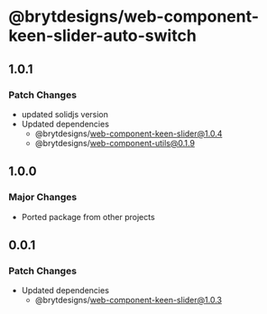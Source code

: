 # @brytdesigns/web-component-keen-slider-auto-switch

## 1.0.1

### Patch Changes

- updated solidjs version
- Updated dependencies
  - @brytdesigns/web-component-keen-slider@1.0.4
  - @brytdesigns/web-component-utils@0.1.9

## 1.0.0

### Major Changes

- Ported package from other projects

## 0.0.1

### Patch Changes

- Updated dependencies
  - @brytdesigns/web-component-keen-slider@1.0.3
